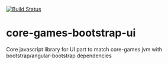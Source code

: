 [![Build Status](https://travis-ci.org/jtbdevelopment/core-games-bootstrap-ui.svg?branch=master)](https://travis-ci.org/jtbdevelopment/core-games-bootstrap-ui)

# core-games-bootstrap-ui
Core javascript library for UI part to match core-games jvm with bootstrap/angular-bootstrap dependencies

